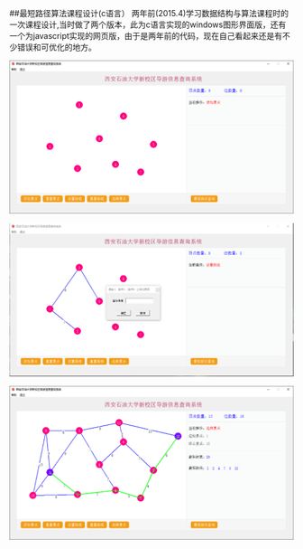 ##最短路径算法课程设计(c语言）
两年前(2015.4)学习数据结构与算法课程时的一次课程设计,当时做了两个版本，此为c语言实现的windows图形界面版，还有一个为javascript实现的网页版，由于是两年前的代码，现在自己看起来还是有不少错误和可优化的地方。

![image](https://github.com/sadcity/dijkstra1/raw/master/images/c_addnode.png)

![image](https://github.com/sadcity/dijkstra1/raw/master/images/c_setlines.png)

![image](https://github.com/sadcity/dijkstra1/raw/master/images/c.png)
